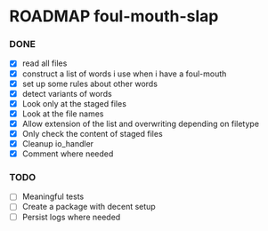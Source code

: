 # ROADMAP foul-mouth-slap

### DONE
- [x] read all files
- [x] construct a list of words i use when i have a foul-mouth
- [x] set up some rules about other words
- [x] detect variants of words
- [x] Look only at the staged files 
- [x] Look at the file names
- [x] Allow extension of the list and overwriting depending on filetype
- [x] Only check the content of staged files
- [x] Cleanup io_handler
- [x] Comment where needed

### TODO
- [ ] Meaningful tests
- [ ] Create a package with decent setup
- [ ] Persist logs where needed